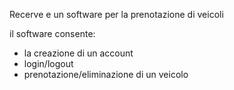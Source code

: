 Recerve e un software per la prenotazione di veicoli

il software consente:
- la creazione di un account
- login/logout
- prenotazione/eliminazione di un veicolo

